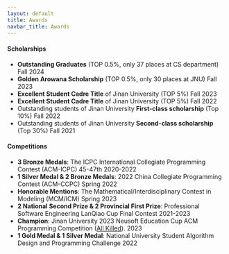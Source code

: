 ```yaml
---
layout: default
title: Awards
navbar_title: Awards
---
```


<div class="row">
    <div class="col">
        <div class="card border-0 shadow-sm bg-white">
            <div class="card-body">
                <h4 class="card-title">
                    <i class="fas fa-trophy"></i> Scholarships
                </h4>
                <ul class="list-group list-group-flush">
                    <li class="list-group-item border-0">
                        <div class="d-flex justify-content-between align-items-center">
                            <span><strong>Outstanding Graduates</strong> (TOP 0.5%, only 37 places at CS department)</span>
                            <span class="badge badge-primary">Fall 2024</span>
                        </div>
                    </li>
                    <li class="list-group-item border-0">
                        <div class="d-flex justify-content-between align-items-center">
                            <span><strong>Golden Arowana Scholarship</strong> (TOP 0.5%, only 30 places at JNU)</span>
                            <span class="badge badge-primary">Fall 2023</span>
                        </div>
                    </li>
                    <li class="list-group-item border-0">
                        <div class="d-flex justify-content-between align-items-center">
                            <span><strong>Excellent Student Cadre Title</strong> of Jinan University (TOP 5%)</span>
                            <span class="badge badge-primary">Fall 2023</span>
                        </div>
                    </li>
                    <li class="list-group-item border-0">
                        <div class="d-flex justify-content-between align-items-center">
                            <span><strong>Excellent Student Cadre Title</strong> of Jinan University (TOP 5%)</span>
                            <span class="badge badge-primary">Fall 2022</span>
                        </div>
                    </li>
                    <li class="list-group-item border-0">
                        <div class="d-flex justify-content-between align-items-center">
                            <span>Outstanding students of Jinan University <strong>First-class scholarship</strong> (Top 10%)</span>
                            <span class="badge badge-primary">Fall 2022</span>
                        </div>
                    </li>
                    <li class="list-group-item border-0">
                        <div class="d-flex justify-content-between align-items-center">
                            <span>Outstanding students of Jinan University <strong>Second-class scholarship</strong> (Top 30%)</span>
                            <span class="badge badge-primary">Fall 2021</span>
                        </div>
                    </li>
                </ul>
            </div>
        </div>
    </div>
</div>

<div class="row mt-4">
    <div class="col">
        <div class="card border-0 shadow-sm bg-white">
            <div class="card-body">
                <h4 class="card-title">
                    <i class="fas fa-medal"></i> Competitions
                </h4>
                <ul class="list-group list-group-flush">
                    <li class="list-group-item border-0">
                        <div class="d-flex justify-content-between align-items-center">
                            <span><strong>3 Bronze Medals</strong>: The ICPC International Collegiate Programming Contest (ACM-ICPC) 45-47th</span>
                            <span class="badge badge-primary">2020-2022</span>
                        </div>
                    </li>
                    <li class="list-group-item border-0">
                        <div class="d-flex justify-content-between align-items-center">
                            <span><strong>1 Silver Medal & 2 Bronze Medals</strong>: 2022 China Collegiate Programming Contest (ACM-CCPC)</span>
                            <span class="badge badge-primary">Spring 2022</span>
                        </div>
                    </li>
                    <li class="list-group-item border-0">
                        <div class="d-flex justify-content-between align-items-center">
                            <span><strong>Honorable Mentions</strong>: The Mathematical/Interdisciplinary Contest in Modeling (MCM/ICM)</span>
                            <span class="badge badge-primary">Spring 2023</span>
                        </div>
                    </li>
                    <li class="list-group-item border-0">
                        <div class="d-flex justify-content-between align-items-center">
                            <span><strong>2 National Second Prize & 2 Provincial First Prize</strong>: Professional Software Engineering LanQiao Cup Final Contest</span>
                            <span class="badge badge-primary">2021-2023</span>
                        </div>
                    </li>
                    <li class="list-group-item border-0">
                        <div class="d-flex justify-content-between align-items-center">
                            <span><strong>Champion</strong>: Jinan University 2023 Neusoft Education Cup ACM Programming Competition (<a href="https://ac.nowcoder.com/acm/contest/47948" target="_blank">All Killed</a>). </span>
                            <span class="badge badge-primary">2023</span>
                        </div>
                    </li>
                    <li class="list-group-item border-0">
                        <div class="d-flex justify-content-between align-items-center">
                            <span><strong>1 Gold Medal & 1 Silver Medal</strong>: National University Student Algorithm Design and Programming Challenge</span>
                            <span class="badge badge-primary">2022</span>
                        </div>
                    </li>
                </ul>
            </div>
        </div>
    </div>
</div>
